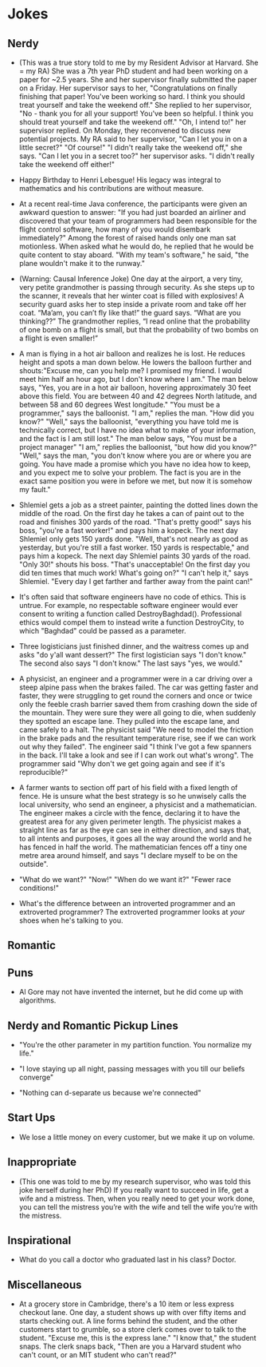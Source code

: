 # Jokes

## Nerdy

- (This was a true story told to me by my Resident Advisor at Harvard. She = my RA) She was a 7th year
  PhD student and had been working on a paper for ~2.5 years. She and her supervisor finally submitted
  the paper on a Friday. Her supervisor says to her, "Congratulations on finally finishing that paper!
  You've been working so hard. I think you should treat yourself and take the weekend off." She replied
  to her supervisor, "No - thank you for all your support! You've been so helpful. I think you should
  treat yourself and take the weekend off." "Oh, I intend to!" her supervisor replied. On Monday, they
  reconvened to discuss new potential projects. My RA said to her supervisor, "Can I let you in on a
  little secret?" "Of course!" "I didn't really take the weekend off," she says. "Can I let you in
  a secret too?" her supervisor asks. "I didn't really take the weekend off either!"

- Happy Birthday to Henri Lebesgue! His legacy was integral to mathematics and his contributions 
  are without measure.

- At a recent real-time Java conference, the participants were given an awkward question to answer: 
  "If you had just boarded an airliner and discovered that your team of programmers had been responsible
  for the flight control software, how many of you would disembark immediately?" Among the forest of 
  raised hands only one man sat motionless. When asked what he would do, he replied that he would be 
  quite content to stay aboard. "With my team's software," he said, "the plane wouldn't make it to 
  the runway."


- (Warning: Causal Inference Joke) One day at the airport, a very tiny, very petite grandmother is passing through security. As she steps up
  to the scanner, it reveals that her winter coat is filled with explosives! A security guard asks her to
  step inside a private room and take off her coat. “Ma’am, you can’t fly like that!” the guard says.
  “What are you thinking??” The grandmother replies, “I read online that the probability of one bomb on a
  flight is small, but that the probability of two bombs on a flight is even smaller!”
  
- A man is flying in a hot air balloon and realizes he is lost. He reduces height and spots a man down below.
  He lowers the balloon further and shouts:"Excuse me, can you help me? I promised my friend. I would meet him
  half an hour ago, but I don't know where I am." The man below says, "Yes, you are in a hot air balloon, hovering approximately 30 feet above this field. You are between 40 and 42 degrees North latitude, and between 58 and 60 degrees West longitude." "You must be a programmer," says the balloonist.
  "I am," replies the man. "How did you know?"
  "Well," says the balloonist, "everything you have told me is technically correct, but I have no idea what to make of your information, and the fact is I am still lost."
  The man below says, "You must be a project manager"
  "I am," replies the balloonist, "but how did you know?"
  "Well," says the man, "you don't know where you are or where you are going. You have made a promise which you have no idea how to keep, and you expect me to solve your problem. The fact is you are in the exact same position you were in before we met, but now it is somehow my fault."
  
- Shlemiel gets a job as a street painter, painting the dotted lines down the middle of the road. On the first day he takes a can of paint out to the road and finishes 300 yards of the road. "That's pretty good!" says his boss, "you're a fast worker!" and pays him a kopeck.
  The next day Shlemiel only gets 150 yards done. "Well, that's not nearly as good as yesterday, but you're still a fast worker. 150 yards is respectable," and pays him a kopeck.
  The next day Shlemiel paints 30 yards of the road. "Only 30!" shouts his boss. "That's unacceptable! On the first day you did ten times that much work! What's going on?" "I can't help it," says Shlemiel. "Every day I get farther and farther away from the paint can!"

-  It's often said that software engineers have no code of ethics. This is untrue. For example, no respectable software
   engineer would ever consent to writing a function called DestroyBaghdad(). Professional ethics would compel them to instead write a function DestroyCity, to which "Baghdad" could be passed as a parameter.

- Three logisticians just finished dinner, and the waitress comes up and asks "do y'all want dessert?"
  The first logistician says "I don't know." The second also says "I don't know." The last says "yes, we would."

-  A physicist, an engineer and a programmer were in a car driving over a steep alpine pass when the brakes failed.
   The car was getting faster and faster, they were struggling to get round the corners and once or twice only the
   feeble crash barrier saved them from crashing down the side of the mountain. They were sure they were all going to die, when suddenly they spotted an escape lane. They pulled into the escape lane, and came safely to a halt. The physicist said "We need to model the friction in the brake pads and the resultant temperature rise, see if we can work out why they failed". The engineer said "I think I've got a few spanners in the back. I'll take a look and see if I can work out what's wrong". The programmer said "Why don't we get going again and see if it's reproducible?"

- A farmer wants to section off part of his field with a fixed length of fence. He is unsure what the best strategy is so he unwisely calls the local university, who send an engineer, a physicist and a mathematician.
  The engineer makes a circle with the fence, declaring it to have the greatest area for any given perimeter length.
  The physicist makes a straight line as far as the eye can see in either direction, and says that, to all intents and purposes, it goes all the way around the world and he has fenced in half the world.
  The mathematician fences off a tiny one metre area around himself, and says "I declare myself to be on the outside".

- "What do we want?"
"Now!"
"When do we want it?"
"Fewer race conditions!"

- What's the difference between an introverted programmer and an extroverted programmer?
  The extroverted programmer looks at *your* shoes when he's talking to you.

## Romantic

## Puns

-  Al Gore may not have invented the internet, but he did come up with algorithms.

## Nerdy and Romantic Pickup Lines

- "You're the other parameter in my partition function. You normalize my life."

- "I love staying up all night, passing messages with you till our beliefs converge"

- "Nothing can d-separate us because we're connected"


## Start Ups

- We lose a little money on every customer, but we make it up on volume.

## Inappropriate

- (This one was told to me by my research supervisor, who was told this joke herself during her PhD)
  If you really want to succeed in life, get a wife and a mistress. Then, when you really need to get your
  work done, you can tell the mistress you’re with the wife and tell the wife you’re with the mistress.

## Inspirational

- What do you call a doctor who graduated last in his class? Doctor.

## Miscellaneous

- At a grocery store in Cambridge, there's a 10 item or less express checkout lane. One day, a student
  shows up with over fifty items and starts checking out. A line forms behind the student, and the
  other customers start to grumble, so a store clerk comes over to talk to the student. "Excuse me,
  this is the express lane." "I know that," the student snaps. The clerk snaps back, "Then are you
  a Harvard student who can't count, or an MIT student who can't read?"
  